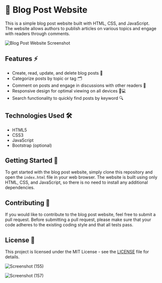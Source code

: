 # 📝 Blog Post Website

This is a simple blog post website built with HTML, CSS, and JavaScript. The website allows authors to publish articles on various topics and engage with readers through comments.

![Blog Post Website Screenshot](screenshot.png)

## Features ⚡️

- Create, read, update, and delete blog posts 📝
- Categorize posts by topic or tag 🗂️
- Comment on posts and engage in discussions with other readers 💬
- Responsive design for optimal viewing on all devices 📱💻
- Search functionality to quickly find posts by keyword 🔍

## Technologies Used 🛠️

- HTML5
- CSS3
- JavaScript
- Bootstrap (optional)

## Getting Started 🚀

To get started with the blog post website, simply clone this repository and open the `index.html` file in your web browser. The website is built using only HTML, CSS, and JavaScript, so there is no need to install any additional dependencies.

## Contributing 🤝

If you would like to contribute to the blog post website, feel free to submit a pull request. Before submitting a pull request, please make sure that your code adheres to the existing coding style and that all tests pass.

## License 📜

This project is licensed under the MIT License - see the [LICENSE](LICENSE) file for details.


![Screenshot (155)](https://github.com/ritikZ18/blogpost/assets/116812243/2b5becf7-65f0-4b19-a90a-db3868728673)

![Screenshot (157)](https://github.com/ritikZ18/blogpost/assets/116812243/5c2d80f4-0694-461c-abed-2ae2b917225b)

